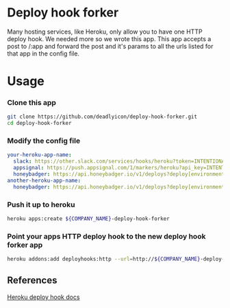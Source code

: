 # Deploy hook forker

Many hosting services, like Heroku, only allow you to have one HTTP deploy hook. We needed more so we wrote this app. This app accepts a post to /:app and forward the post and it's params to all the urls listed for that app in the config file.

# Usage

### Clone this app

```sh
git clone https://github.com/deadlyicon/deploy-hook-forker.git
cd deploy-hook-forker
```

### Modify the config file

```yaml
your-heroku-app-name:
  slack: https://other.slack.com/services/hooks/heroku?token=INTENTIONALLY_LEFT_BLANK
  appsignal: https://push.appsignal.com/1/markers/heroku?api_key=INTENTIONALLY_LEFT_BLANK
  honeybadger: https://api.honeybadger.io/v1/deploys?deploy[environment]=production&api_key=INTENTIONALLY_LEFT_BLANK
another-heroku-app-name:
  honeybadger: https://api.honeybadger.io/v1/deploys?deploy[environment]=staging&api_key=INTENTIONALLY_LEFT_BLANK
```

### Push it up to heroku

```sh
heroku apps:create ${COMPANY_NAME}-deploy-hook-forker
```

### Point your apps HTTP deploy hook to the new deploy hook forker app

```sh
heroku addons:add deployhooks:http --url=http://${COMPANY_NAME}-deploy-hook-forker.herokuapp.com
```


## References

[Heroku deploy hook docs](https://devcenter.heroku.com/articles/deploy-hooks)
